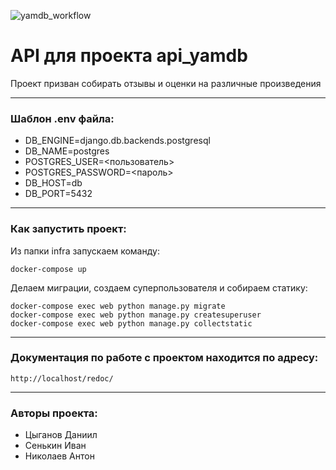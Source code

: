 ![yamdb_workflow](https://github.com/Axe-s/yamdb_final/actions/workflows/yamdb_workflow.yml/badge.svg)

# API для проекта api_yamdb
Проект призван собирать отзывы и оценки на различные произведения
***

### Шаблон .env файла:
* DB_ENGINE=django.db.backends.postgresql
* DB_NAME=postgres
* POSTGRES_USER=<пользователь>
* POSTGRES_PASSWORD=<пароль>
* DB_HOST=db 
* DB_PORT=5432 
***
### Как запустить проект:
Из папки infra запускаем команду:
```
docker-compose up
```

Делаем миграции, создаем суперпользователя и собираем статику:
```
docker-compose exec web python manage.py migrate
docker-compose exec web python manage.py createsuperuser
docker-compose exec web python manage.py collectstatic
```
***

### Документация по работе с проектом находится по адресу:
```
http://localhost/redoc/
```
***
### Авторы проекта:

* Цыганов Даниил
* Сенькин Иван
* Николаев Антон

